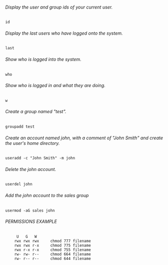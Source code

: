###### Display the user and group ids of your current user.
`id`

###### Display the last users who have logged onto the system.
`last`

###### Show who is logged into the system.
`who`

###### Show who is logged in and what they are doing.
`w`

###### Create a group named "test".
`groupadd test`

###### Create an account named john, with a comment of "John Smith" and create the user's home directory.
`useradd -c "John Smith" -m john`

###### Delete the john account.
`userdel john`

###### Add the john account to the sales group
`usermod -aG sales john`

###### PERMISSIONS EXAMPLE
        
         U   G   W
        rwx rwx rwx     chmod 777 filename
        rwx rwx r-x     chmod 775 filename
        rwx r-x r-x     chmod 755 filename
        rw- rw- r--     chmod 664 filename
        rw- r-- r--     chmod 644 filename
